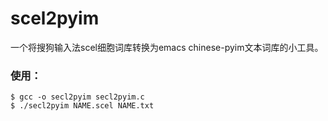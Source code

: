 # scel2pyim
一个将搜狗输入法scel细胞词库转换为emacs chinese-pyim文本词库的小工具。
### 使用：
	$ gcc -o secl2pyim secl2pyim.c
	$ ./secl2pyim NAME.scel NAME.txt
